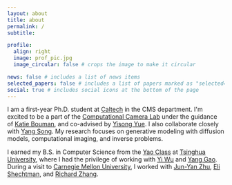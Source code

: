 ```yaml
---
layout: about
title: about
permalink: /
subtitle:

profile:
  align: right
  image: prof_pic.jpg
  image_circular: false # crops the image to make it circular

news: false # includes a list of news items
selected_papers: false # includes a list of papers marked as "selected={true}"
social: true # includes social icons at the bottom of the page
---
```


I am a first-year Ph.D. student at [Caltech](https://www.caltech.edu/) in the CMS department. I'm excited to be a part of the [Computational Camera Lab](https://computationalcameras.org/) under the guidance of [Katie Bouman](http://users.cms.caltech.edu/~klbouman/), and co-advised by [Yisong Yue](http://www.yisongyue.com/index.php). I also collaborate closely with [Yang Song](https://yang-song.net/). My research focuses on generative modeling with diffusion models, computational imaging, and inverse problems.

I earned my B.S. in Computer Science from the [Yao Class](https://iiis.tsinghua.edu.cn/en/yaoclass/) at [Tsinghua University](https://www.tsinghua.edu.cn/en/), where I had the privilege of working with [Yi Wu](https://jxwuyi.weebly.com/) and [Yang Gao](https://yang-gao.weebly.com/). During a visit to [Carnegie Mellon University](https://www.cmu.edu/), I worked with [Jun-Yan Zhu](https://www.cs.cmu.edu/~junyanz/), [Eli Shechtman](https://research.adobe.com/person/eli-shechtman/), and [Richard Zhang](https://richzhang.github.io/).
